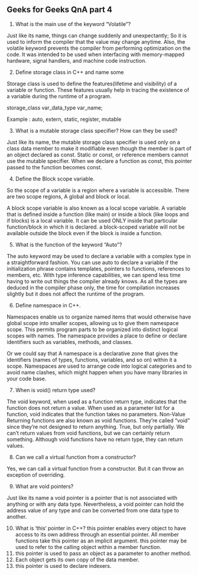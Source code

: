 ## Geeks for Geeks QnA part 4

1. What is the main use of the keyword “Volatile”?

Just like its name, things can change suddenly and unexpectantly; So it is used to inform the compiler that the
value may change anytime. Also, the volatile keyword prevents the compiler from performing optimization on the code. 
It was intended to be used when interfacing with memory-mapped hardware, signal handlers, and machine code instruction.

2. Define storage class in C++ and name some

Storage class is used to define the features(lifetime and visibility) of a variable or function. These features
usually help in tracing the existence of a variable during the runtime of a program.

storage_class var_data_type var_name; 

Example : auto, extern, static, register, mutable

3. What is a mutable storage class specifier? How can they be used?

Just like its name, the mutable storage class specifier is used only on a class data member to make it modifiable
even though the member is part of an object declared as const. Static or const, or reference members cannot use the
mutable specifier. When we declare a function as const, this pointer passed to the function becomes const.

4. Define the Block scope variable. 

So the scope of a variable is a region where a variable is accessible. There are two scope regions, A global and block
or local. 

A block scope variable is also known as a local scope variable. A variable that is defined inside a function (like main) or inside a block (like loops and if blocks) is a local variable. It can be used ONLY inside that particular function/block in which it is declared. a block-scoped variable will not be available outside the block even if the block is inside a function.

5. What is the function of the keyword “Auto”?

The auto keyword may be used to declare a variable with a complex type in a straightforward fashion. You can use auto 
to declare a variable if the initialization phrase contains templates, pointers to functions, references to members, 
etc. With type inference capabilities, we can spend less time having to write out things the compiler already knows.
As all the types are deduced in the compiler phase only, the time for compilation increases slightly but it does not 
affect the runtime of the program. 

6. Define namespace in C++.

Namespaces enable us to organize named items that would otherwise have global scope into smaller scopes, allowing us
to give them namespace scope. This permits program parts to be organized into distinct logical scopes with names. 
The namespace provides a place to define or declare identifiers such as variables, methods, and classes. 

Or we could say that A namespace is a declarative zone that gives the identifiers (names of types, functions, 
variables, and so on) within it a scope. Namespaces are used to arrange code into logical categories and to avoid 
name clashes, which might happen when you have many libraries in your code base.

7. When is void() return type used?

The void keyword, when used as a function return type, indicates that the function does not return a value. When 
used as a parameter list for a function, void indicates that the function takes no parameters. Non-Value Returning 
functions are also known as void functions. They’re called “void” since they’re not designed to return anything. 
True, but only partially. We can’t return values from void functions, but we can certainly return something. 
Although void functions have no return type, they can return values.

8. Can we call a virtual function from a constructor?

Yes, we can call a virtual function from a constructor. But it can throw an exception of overriding.

9. What are void pointers?

Just like its name a void pointer is a pointer that is not associated with anything or with any data type. 
Nevertheless, a void pointer can hold the address value of any type and can be converted from one data type to another.

10. What is ‘this‘ pointer in C++?
this pointer enables every object to have access to its own address through an essential pointer. All member 
functions take this pointer as an implicit argument. this pointer may be used to refer to the calling object within
a member function. 
1. this pointer is used to pass an object as a parameter to another method.
2. Each object gets its own copy of the data member.
3. this pointer is used to declare indexers.


